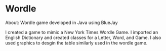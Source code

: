 # Wordle
About: Wordle game developed in Java using BlueJay

I created a game to mimic a New York Times Wordle Game. I imported an English Dictionary and created classes for a Letter, Word, and Game. I also used graphics to desgin the table similarly used in the wordle game.
